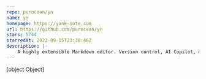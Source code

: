 ```yaml
---
repo: purocean/yn
name: yn
homepage: https://yank-note.com
url: https://github.com/purocean/yn
stars: 5744
starredAt: 2022-09-15T23:30:46Z
description: |-
    A highly extensible Markdown editor. Version control, AI Copilot, mind map, documents encryption, code snippet running, integrated terminal, chart embedding, HTML applets, Reveal.js, plug-in, and macro replacement.
---
```


[object Object]

